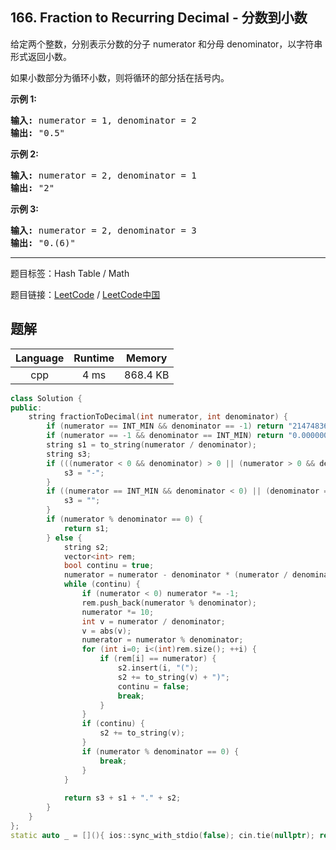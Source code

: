 ## 166. Fraction to Recurring Decimal - 分数到小数

<!--If you want to use the English description, use `question.content` instead-->

<p>给定两个整数，分别表示分数的分子&nbsp;numerator 和分母 denominator，以字符串形式返回小数。</p>

<p>如果小数部分为循环小数，则将循环的部分括在括号内。</p>

<p><strong>示例 1:</strong></p>

<pre><strong>输入:</strong> numerator = 1, denominator = 2
<strong>输出:</strong> &quot;0.5&quot;
</pre>

<p><strong>示例&nbsp;2:</strong></p>

<pre><strong>输入:</strong> numerator = 2, denominator = 1
<strong>输出:</strong> &quot;2&quot;</pre>

<p><strong>示例&nbsp;3:</strong></p>

<pre><strong>输入:</strong> numerator = 2, denominator = 3
<strong>输出: </strong>&quot;0.(6)&quot;
</pre>



-----

题目标签：Hash Table / Math

题目链接：[LeetCode](https://leetcode.com/problems/fraction-to-recurring-decimal/description/)  /  [LeetCode中国](https://leetcode-cn.com/problems/fraction-to-recurring-decimal/description/)

## 题解



| Language | Runtime | Memory |
|:---:|:---:|:---:|
| cpp  | 4  ms | 868.4 KB |

```cpp
class Solution {
public:
    string fractionToDecimal(int numerator, int denominator) {
        if (numerator == INT_MIN && denominator == -1) return "2147483648";
        if (numerator == -1 && denominator == INT_MIN) return "0.0000000004656612873077392578125";
        string s1 = to_string(numerator / denominator);
        string s3;
        if (((numerator < 0 && denominator) > 0 || (numerator > 0 && denominator <0)) && (s1[0] != '-'))  {
            s3 = "-";
        }
        if ((numerator == INT_MIN && denominator < 0) || (denominator == INT_MIN && numerator < 0)) {
            s3 = "";
        }
        if (numerator % denominator == 0) {
            return s1;
        } else {
            string s2;
            vector<int> rem;
            bool continu = true;
            numerator = numerator - denominator * (numerator / denominator);
            while (continu) {
                if (numerator < 0) numerator *= -1;
                rem.push_back(numerator % denominator);
                numerator *= 10;
                int v = numerator / denominator;
                v = abs(v);
                numerator = numerator % denominator;
                for (int i=0; i<(int)rem.size(); ++i) {
                    if (rem[i] == numerator) {
                        s2.insert(i, "(");
                        s2 += to_string(v) + ")";
                        continu = false;
                        break;
                    }
                }
                if (continu) {
                    s2 += to_string(v);
                }
                if (numerator % denominator == 0) {
                    break;
                }
            }
            
            return s3 + s1 + "." + s2;
        }
    }
};
static auto _ = [](){ ios::sync_with_stdio(false); cin.tie(nullptr); return 0; }();
```
